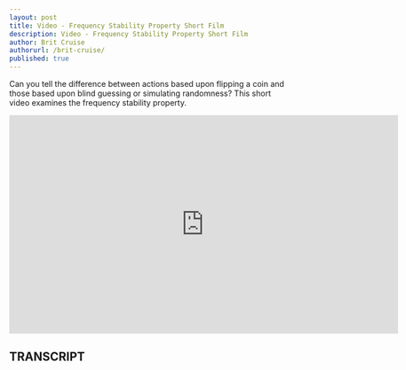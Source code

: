 ```yaml
---
layout: post
title: Video - Frequency Stability Property Short Film
description: Video - Frequency Stability Property Short Film
author: Brit Cruise
authorurl: /brit-cruise/
published: true
---
```


<p>Can you tell the difference between actions based upon flipping a coin and those based upon blind guessing or simulating randomness? This short video examines the frequency stability property. </p>

<center><iframe width="700" height="394" src="https://www.youtube.com/embed/vVXbgbMp0oY" frameborder="0" allowfullscreen></iframe></center>

<h2>TRANSCRIPT</h2>
